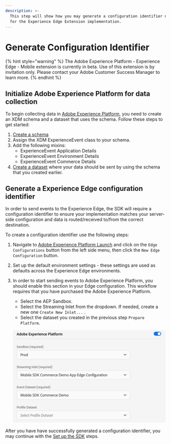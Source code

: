 ```yaml
---
description: >-
  This step will show how you may generate a configuration identifier necessary
  for the Experience Edge Extension implementation.
---
```


# Generate Configuration Identifier

{% hint style="warning" %}
The Adobe Experience Platform - Experience Edge - Mobile extension is currently in beta. Use of this extension is by invitation only. Please contact your Adobe Customer Success Manager to learn more.
{% endhint %}

## Initialize Adobe Experience Platform for data collection

To begin collecting data in [Adobe Experience Platform](https://platform.adobe.com/), you need to create an XDM schema and a dataset that uses the schema. Follow these steps to get started:

1. [Create a schema](https://www.adobe.io/apis/experienceplatform/home/tutorials/alltutorials.html#!api-specification/markdown/narrative/tutorials/schema_editor_tutorial/schema_editor_tutorial.md)
2. Assign the XDM ExperienceEvent class to your schema.
3. Add the following mixins: 
   * ExperienceEvent Application Details
   * ExperienceEvent Environment Details
   * ExperienceEvent Commerce Details
4. [Create a dataset](https://platform.adobe.com/dataset/overview) where your data should be sent by using the schema that you created earlier.

## Generate a Experience Edge configuration identifier

In order to send events to the Experience Edge, the SDK will require a configuration identifier to ensure your implementation matches your server-side configuration and data is routed/received to/from the correct destination. 

To create a configuration identifier use the following steps:

1. Navigate to [Adobe Experience Platform Launch](https://experience.adobe.com/launch) and click on the `Edge Configurations` button from the left side menu, then click the `New Edge Configuration` button.
2. Set up the default environment settings - these settings are used as defaults across the Experience Edge environments.
3. In order to start sending events to Adobe Experience Platform, you should enable this section in your Edge configuration. This workflow requires that you have purchased the Adobe Experience Platform.

   * Select the AEP Sandbox.
   * Select the Streaming Inlet from the dropdown. If needed, create a new one `Create New Inlet...` . 
   * Select the dataset you created in the previous step `Prepare Platform`.

   ![Enable Adobe Experience Platform in Edge configuration](../../.gitbook/assets/aep-enable-dataset.png)

After you have have successfully generated a configuration identifier, you may continue with the [Set up the SDK](https://github.com/Adobe-Marketing-Cloud/aep-sdks-documentation/tree/794ac7be1c848e8501c4af1f7fbdbbb2970a04aa/alpha/experience-platform-extension/set-up-the-sdk/README.md) steps.

